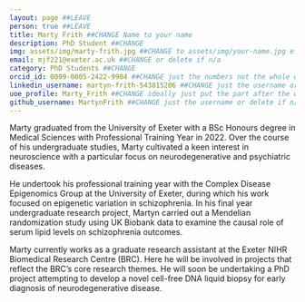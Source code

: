 ```yaml
---
layout: page ##LEAVE
person: true ##LEAVE
title: Marty Frith ##CHANGE Name to your name
description: PhD Student ##CHANGE
img: assets/img/marty-frith.jpg ##CHANGE to assets/img/your-name.jpg e.g. assets/img/jessica-shields.jpg
email: mjf221@exeter.ac.uk ##CHANGE or delete if n/a
category: PhD Students ##CHANGE
orcid_id: 0009-0005-2422-9904 ##CHANGE just the numbers not the whole web address!!
linkedin_username: martyn-frith-543815206 ##CHANGE just the username or delete if n/a
uoe_profile: Marty_Frith ##CHANGE ideally just put the part after the web_id= sign in the web address i.e. for https://medicine.exeter.ac.uk/people/profile/index.php?web_id=Alice_Franklin just put Alice_Franklin 
github_username: MartynFrith ##CHANGE just the username or delete if n/a
---
```


<!-- DESCRIPTION - PLEASE EDIT THE BELOW -->
Marty graduated from the University of Exeter with a BSc Honours degree in Medical Sciences with Professional Training Year in 2022. Over the course of his undergraduate studies, Marty cultivated a keen interest in neuroscience with a particular focus on neurodegenerative and psychiatric diseases.

He undertook his professional training year with the Complex Disease Epigenomics Group at the University of Exeter, during which his work focused on epigenetic variation in schizophrenia. In his final year undergraduate research project, Martyn carried out a Mendelian randomization study using UK Biobank data to examine the causal role of serum lipid levels on schizophrenia outcomes.  

Marty currently works as a graduate research assistant at the Exeter NIHR Biomedical Research Centre (BRC). Here he will be involved in projects that reflect the BRC’s core research themes. He will soon be undertaking a PhD project attempting to develop a novel cell-free DNA liquid biopsy for early diagnosis of neurodegenerative disease.


<!-- if you are unsure how to complete this, look here (https://github.com/aspides-js/aspides-js.github.io/blob/master/_people/nicholas-clifton.md?plain=1) for an example or you can slack jessica-->
